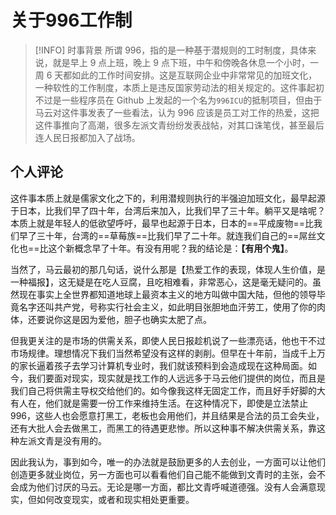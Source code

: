 # 关于996工作制

> [!INFO] 时事背景
> 所谓 996，指的是一种基于潜规则的工时制度，具体来说，就是早上 9 点上班，晚上 9 点下班，中午和傍晚各休息一个小时，一周 6 天都如此的工作时间安排。这是互联网企业中非常常见的加班文化，一种软性的工作制度，本质上是违反国家劳动法的相关规定的。这件事起初不过是一些程序员在 Github 上发起的一个名为`996ICU`的抵制项目，但由于马云对这件事发表了一些看法，认为 996 应该是员工对工作的热爱，这把这件事推向了高潮，很多左派文青纷纷发表战帖，对其口诛笔伐，甚至最后连人民日报都加入了战场。

## 个人评论

这件事本质上就是儒家文化之下的，利用潜规则执行的半强迫加班文化，最早起源于日本，比我们早了四十年，台湾后来加入，比我们早了三十年。躺平又是啥呢？本质上就是年轻人的低欲望呼吁，最早也起源于日本，日本的==平成废物==比我们早了三十年，台湾的==草莓族==比我们早了二十年。就连我们自己的==屌丝文化也==比这个新概念早了十年。有没有用呢？我的结论是：**【有用个鬼】**。

当然了，马云最初的那几句话，说什么那是【热爱工作的表现，体现人生价值，是一种福报】，这无疑是在吃人豆腐，且吃相难看，非常恶心，这是毫无疑问的。虽然现在事实上全世界都知道地球上最资本主义的地方叫做中国大陆，但他的领导毕竟名字还叫共产党，号称实行社会主义，如此明目张胆地血汗劳工，使用了你的肉体，还要说你这是因为爱他，胆子也确实太肥了点。

但我更关注的是市场的供需关系，即使人民日报趁机说了一些漂亮话，他也干不过市场规律。理想情况下我们当然希望没有这样的剥削。但早在十年前，当成千上万的家长逼着孩子去学习计算机专业时，我们就该预料到会造成现在这种局面。如今，我们要面对现实，现实就是找工作的人远远多于马云他们提供的岗位，而且是我们自己将供需主导权交给他们的。如今像我这样无固定工作，而且好手好脚的大有人在，他们就是需要一份工作来维持生活。在这种情况下，即使是立法禁止996，这些人也会愿意打黑工，老板也会用他们，并且结果是合法的员工会失业，还有大批人会去做黑工，而黑工的待遇更悲惨。所以这种事不解决供需关系，靠这种左派文青是没有用的。

因此我认为，事到如今，唯一的办法就是鼓励更多的人去创业，一方面可以让他们创造更多就业岗位，另一方面也可以看看他们自己能不能做到文青时的主张，会不会成为他们讨厌的马云。无论是哪一方面，都比文青呼喊道德强。没有人会满意现实，但如何改变现实，或者和现实相处更重要。
